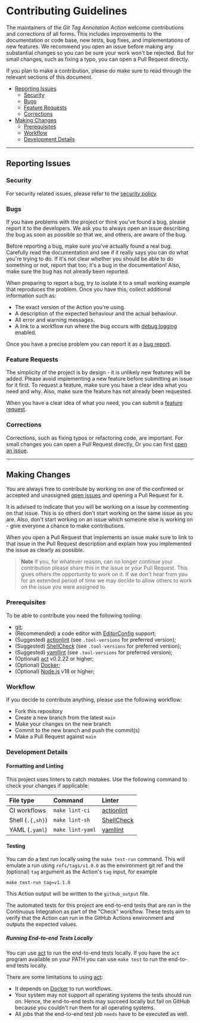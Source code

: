 # Contributing Guidelines

The maintainers of the _Git Tag Annotation Action_ welcome contributions and
corrections of all forms. This includes improvements to the documentation or
code base, new tests, bug fixes, and implementations of new features. We
recommend you open an issue before making any substantial changes so you can be
sure your work won't be rejected. But for small changes, such as fixing a typo,
you can open a Pull Request directly.

If you plan to make a contribution, please do make sure to read through the
relevant sections of this document.

- [Reporting Issues](#reporting-issues)
  - [Security](#security)
  - [Bugs](#bugs)
  - [Feature Requests](#feature-requests)
  - [Corrections](#corrections)
- [Making Changes](#making-changes)
  - [Prerequisites](#prerequisites)
  - [Workflow](#workflow)
  - [Development Details](#development-details)

---

## Reporting Issues

### Security

For security related issues, please refer to the [security policy].

### Bugs

If you have problems with the project or think you've found a bug, please report
it to the developers. We ask you to always open an issue describing the bug as
soon as possible so that we, and others, are aware of the bug.

Before reporting a bug, make sure you've actually found a real bug. Carefully
read the documentation and see if it really says you can do what you're trying
to do. If it's not clear whether you should be able to do something or not,
report that too; it's a bug in the documentation! Also, make sure the bug has
not already been reported.

When preparing to report a bug, try to isolate it to a small working example
that reproduces the problem. Once you have this, collect additional information
such as:

- The exact version of the Action you're using.
- A description of the expected behaviour and the actual behaviour.
- All error and warning messages.
- A link to a workflow run where the bug occurs with [debug logging] enabled.

Once you have a precise problem you can report it as a [bug report].

### Feature Requests

The simplicity of the project is by design - it is unlikely new features will be
added. Please avoid implementing a new feature before submitting an issue for it
first. To request a feature, make sure you have a clear idea what you need and
why. Also, make sure the feature has not already been requested.

When you have a clear idea of what you need, you can submit a [feature request].

### Corrections

Corrections, such as fixing typos or refactoring code, are important. For small
changes you can open a Pull Request directly, Or you can first [open an issue].

---

## Making Changes

You are always free to contribute by working on one of the confirmed or accepted
and unassigned [open issues] and opening a Pull Request for it.

It is advised to indicate that you will be working on a issue by commenting on
that issue. This is so others don't start working on the same issue as you are.
Also, don't start working on an issue which someone else is working on - give
everyone a chance to make contributions.

When you open a Pull Request that implements an issue make sure to link to that
issue in the Pull Request description and explain how you implemented the issue
as clearly as possible.

> **Note** If you, for whatever reason, can no longer continue your contribution
> please share this in the issue or your Pull Request. This gives others the
> opportunity to work on it. If we don't hear from you for an extended period of
> time we may decide to allow others to work on the issue you were assigned to.

### Prerequisites

To be able to contribute you need the following tooling:

- [git];
- (Recommended) a code editor with [EditorConfig] support;
- (Suggested) [actionlint] (see `.tool-versions` for preferred version);
- (Suggested) [ShellCheck] (see `.tool-versions` for preferred version);
- (Suggested) [yamllint] (see `.tool-versions` for preferred version);
- (Optional) [act] v0.2.22 or higher;
- (Optional) [Docker];
- (Optional) [Node.js] v18 or higher;

### Workflow

If you decide to contribute anything, please use the following workflow:

- Fork this repository
- Create a new branch from the latest `main`
- Make your changes on the new branch
- Commit to the new branch and push the commit(s)
- Make a Pull Request against `main`

### Development Details

#### Formatting and Linting

This project uses linters to catch mistakes. Use the following command to check
your changes if applicable:

| File type        | Command            | Linter         |
| :--------------- | :----------------- | :------------- |
| CI workflows     | `make lint-ci`     | [actionlint]   |
| Shell (`.{,sh}`) | `make lint-sh`     | [ShellCheck]   |
| YAML (`.yaml`)   | `make lint-yaml`   | [yamllint]     |

#### Testing

You can do a test run locally using the `make test-run` command. This will
emulate a run using `refs/tags/v1.0.0` as the environment git ref and the
(optional) `tag` argument as the Action's `tag` input, for example

```shell
make test-run tag=v1.1.0
```

This Action output will be written to the `github_output` file.

The automated tests for this project are end-to-end tests that are ran in the
Continuous Integration as part of the "Check" workflow. These tests aim to
verify that the Action can run in the GitHub Actions environment and outputs
the expected values.

##### Running End-to-end Tests Locally

You can use [act] to run the end-to-end tests locally. If you have the `act`
program available on your PATH you can use `make test` to run the end-to-end
tests locally.

There are some limitations to using [act]:

- It depends on [Docker] to run workflows.
- Your system may not support all operating systems the tests should run on.
  Hence, the end-to-end tests may succeed locally but fail on GitHub because you
  couldn't run them for all operating systems.
- All jobs that the end-to-end test job `needs` have to be executed as well.

[act]: https://github.com/nektos/act
[actionlint]: https://github.com/rhysd/actionlint
[bug report]: https://github.com/ericcornelissen/git-tag-annotation-action/issues/new?labels=bug
[debug logging]: https://docs.github.com/en/actions/managing-workflow-runs/enabling-debug-logging
[docker]: https://www.docker.com/
[editorconfig]: https://editorconfig.org/
[feature request]: https://github.com/ericcornelissen/git-tag-annotation-action/issues/new?labels=enhancement
[git]: https://git-scm.com/
[node.js]: https://nodejs.org/en/
[open an issue]: https://github.com/ericcornelissen/git-tag-annotation-action/issues/new
[open issues]: https://github.com/ericcornelissen/git-tag-annotation-action/issues?q=is%3Aissue+is%3Aopen+no%3Aassignee
[security policy]: ./SECURITY.md
[shellcheck]: https://github.com/koalaman/shellcheck
[yamllint]: https://github.com/adrienverge/yamllint
